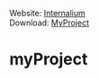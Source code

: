Website: [Internalium](http://www.internalium.com)
<br>
Download: [MyProject](https://github.com/Turtle36/MyProject/archive/refs/heads/main.zip)
# myProject
